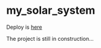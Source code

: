 # my_solar_system

Deploy is [here](https://mad-pillow.github.io/my_solar_system/)

The project is still in construction...
